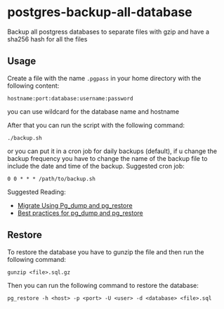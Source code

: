 # postgres-backup-all-database
Backup all postgress databases to separate files with gzip and have a sha256 hash for all the files

## Usage

Create a file with the name `.pgpass` in your home directory with the following content:

```
hostname:port:database:username:password
```

you can use wildcard for the database name and hostname

After that you can run the script with the following command:

```
./backup.sh
```

or you can put it in a cron job for daily backups (default), if u change the backup frequency you have to change the name of the backup file to include the date and time of the backup.
Suggested cron job:

```
0 0 * * * /path/to/backup.sh
```
Suggested Reading: 
* [Migrate Using Pg_dump and pg_restore](https://learn.microsoft.com/en-us/azure/postgresql/migrate/how-to-migrate-using-dump-and-restore)
* [Best practices for pg_dump and pg_restore ](https://learn.microsoft.com/en-us/azure/postgresql/flexible-server/how-to-pgdump-restore)
## Restore
To restore the database you have to gunzip the file and then run the following command:
```
gunzip <file>.sql.gz
```
Then you can run the following command to restore the database:
```
pg_restore -h <host> -p <port> -U <user> -d <database> <file>.sql
```